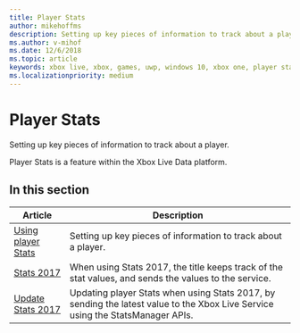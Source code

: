 ```yaml
---
title: Player Stats
author: mikehoffms
description: Setting up key pieces of information to track about a player.
ms.author: v-mihof
ms.date: 12/6/2018
ms.topic: article
keywords: xbox live, xbox, games, uwp, windows 10, xbox one, player stats, leaderboards
ms.localizationpriority: medium
---
```


# Player Stats

Setting up key pieces of information to track about a player.

Player Stats is a feature within the Xbox Live Data platform.


## In this section

| Article | Description |
|---------|-------------|
| [Using player Stats](using-player-stats.md) | Setting up key pieces of information to track about a player. |
| [Stats 2017](stats2017.md) | When using Stats 2017, the title keeps track of the stat values, and sends the values to the service. |
| [Update Stats 2017](player-stats-updating.md) | Updating player Stats when using Stats 2017, by sending the latest value to the Xbox Live Service using the StatsManager APIs. |
